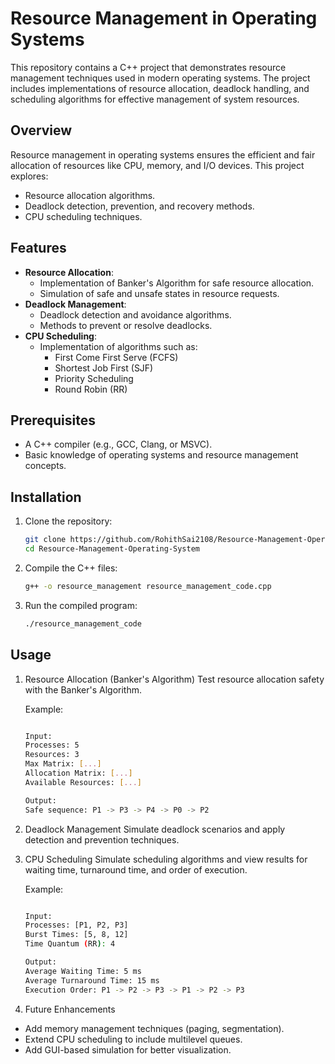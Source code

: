 # Resource Management in Operating Systems

This repository contains a C++ project that demonstrates resource management techniques used in modern operating systems. The project includes implementations of resource allocation, deadlock handling, and scheduling algorithms for effective management of system resources.

## Overview

Resource management in operating systems ensures the efficient and fair allocation of resources like CPU, memory, and I/O devices. This project explores:
- Resource allocation algorithms.
- Deadlock detection, prevention, and recovery methods.
- CPU scheduling techniques.

## Features

- **Resource Allocation**:
  - Implementation of Banker's Algorithm for safe resource allocation.
  - Simulation of safe and unsafe states in resource requests.
- **Deadlock Management**:
  - Deadlock detection and avoidance algorithms.
  - Methods to prevent or resolve deadlocks.
- **CPU Scheduling**:
  - Implementation of algorithms such as:
    - First Come First Serve (FCFS)
    - Shortest Job First (SJF)
    - Priority Scheduling
    - Round Robin (RR)

## Prerequisites

- A C++ compiler (e.g., GCC, Clang, or MSVC).
- Basic knowledge of operating systems and resource management concepts.

## Installation

1. Clone the repository:
   ```bash
   git clone https://github.com/RohithSai2108/Resource-Management-Operating-System.git
   cd Resource-Management-Operating-System

2. Compile the C++ files:
   ```bash
   g++ -o resource_management resource_management_code.cpp
3. Run the compiled program:
   ```bash
   ./resource_management_code
## Usage
1. Resource Allocation (Banker's Algorithm)
Test resource allocation safety with the Banker's Algorithm.

   Example:
    ```bash
    
    Input:
    Processes: 5
    Resources: 3
    Max Matrix: [...]
    Allocation Matrix: [...]
    Available Resources: [...]

    Output:
    Safe sequence: P1 -> P3 -> P4 -> P0 -> P2

2. Deadlock Management
Simulate deadlock scenarios and apply detection and prevention techniques.

3. CPU Scheduling
Simulate scheduling algorithms and view results for waiting time, turnaround time, and order of execution.

   Example:
   ```bash

   Input:
   Processes: [P1, P2, P3]
   Burst Times: [5, 8, 12]
   Time Quantum (RR): 4

   Output:
   Average Waiting Time: 5 ms
   Average Turnaround Time: 15 ms
   Execution Order: P1 -> P2 -> P3 -> P1 -> P2 -> P3

4. Future Enhancements
- Add memory management techniques (paging, segmentation).
- Extend CPU scheduling to include multilevel queues.
- Add GUI-based simulation for better visualization.




